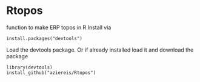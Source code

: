 # Rtopos
function to make ERP topos in R
Install via 
```
install.packages("devtools")
```
Load the devtools package.
Or if already installed load it and download the package
```
library(devtools)
install_github("aziereis/Rtopos")
```
